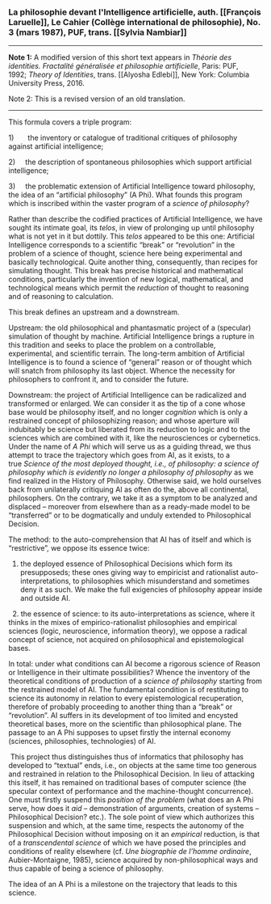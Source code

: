 
### La philosophie devant l'Intelligence artificielle, auth. [[François Laruelle]], Le Cahier (Collège international de philosophie), No. 3 (mars 1987), PUF, trans. [[Sylvia Nambiar]]

-----

**Note 1:** A modified version of this short text appears in _Théorie des identities._ _Fractalité généralisée et philosophie artificielle_, Paris: PUF, 1992; _Theory of Identities_, trans. [[Alyosha Edlebi]], New York: Columbia University Press, 2016.

Note 2: This is a revised version of an old translation.

------
This formula covers a triple program:

1)       the inventory or catalogue of traditional critiques of philosophy against artificial intelligence;

2)     the description of spontaneous philosophies which support artificial intelligence;

3)     the problematic extension of Artificial Intelligence toward philosophy, the idea of an “artificial philosophy” (A Phi). What founds this program which is inscribed within the vaster program of a _science of philosophy_?

Rather than describe the codified practices of Artificial Intelligence, we have sought its intimate goal, its _telos_, in view of prolonging up until philosophy what is not yet in it but dottily. This _telos_ appeared to be this one: Artificial Intelligence corresponds to a scientific “break” or “revolution” in the problem of a science of thought, science here being experimental and basically technological. Quite another thing, consequently, than recipes for simulating thought. This break has precise historical and mathematical conditions, particularly the invention of new logical, mathematical, and technological means which permit the _reduction_ of thought to reasoning and of reasoning to calculation.

This break defines an upstream and a downstream.

Upstream: the old philosophical and phantasmatic project of a (specular) simulation of thought by machine. Artificial Intelligence brings a rupture in this tradition and seeks to place the problem on a controllable, experimental, and scientific terrain. The long-term ambition of Artificial Intelligence is to found a science of “general” reason or of thought which will snatch from philosophy its last object. Whence the necessity for philosophers to confront it, and to consider the future.

Downstream: the project of Artificial Intelligence can be radicalized and transformed or enlarged. We can consider it as the tip of a cone whose base would be philosophy itself, and no longer _cognition_ which is only a restrained concept of philosophizing reason; and whose aperture will indubitably be science but liberated from its reduction to logic and to the sciences which are combined with it, like the neurosciences or cybernetics. Under the name of _A Phi_ which will serve us as a guiding thread, we thus attempt to trace the trajectory which goes from AI, as it exists, to a true _Science of the most deployed thought, i.e., of philosophy: a science of philosophy which is evidently no longer a philosophy of philosophy_ as we find realized in the History of Philosophy. Otherwise said, we hold ourselves back from unilaterally critiquing AI as often do the, above all continental, philosophers. On the contrary, we take it as a symptom to be analyzed and displaced – moreover from elsewhere than as a ready-made model to be “transferred” or to be dogmatically and unduly extended to Philosophical Decision.

The method: to the auto-comprehension that AI has of itself and which is “restrictive”, we oppose its essence twice:

1. the deployed essence of Philosophical Decisions which form its presupposeds; these ones giving way to empiricist and rationalist auto-interpretations, to philosophies which misunderstand and sometimes deny it as such. We make the full exigencies of philosophy appear inside and outside AI.

  2. the essence of science: to its auto-interpretations as science, where it thinks in the mixes of empirico-rationalist philosophies and empirical sciences (logic, neuroscience, information theory), we oppose a radical concept of science, not acquired on philosophical and epistemological bases.

In total: under what conditions can AI become a rigorous science of Reason or Intelligence in their ultimate possibilities? Whence the inventory of the theoretical conditions of production of a _science of philosophy_ starting from the restrained model of AI. The fundamental condition is of restituting to science its autonomy in relation to every epistemological recuperation, therefore of probably proceeding to another thing than a “break” or “revolution”. AI suffers in its development of too limited and encysted theoretical bases, more on the scientific than philosophical plane. The passage to an A Phi supposes to upset firstly the internal economy (sciences, philosophies, technologies) of AI.

 This project thus distinguishes thus of informatics that philosophy has developed to “textual” ends, i.e., on objects at the same time too generous and restrained in relation to the Philosophical Decision. In lieu of attacking this itself, it has remained on traditional bases of computer science (the specular context of performance and the machine-thought concurrence). One must firstly suspend this _position of the problem_ (what does an A Phi serve, how does it _aid_ – demonstration of arguments, creation of systems – Philosophical Decision? etc.). The sole point of view which authorizes this suspension and which, at the same time, respects the autonomy of the Philosophical Decision without imposing on it an _empirical_ reduction, is that of a _transcendental science_ of which we have posed the principles and conditions of reality elsewhere (cf. _Une biographie de l’homme ordinaire_, Aubier-Montaigne, 1985), science acquired by non-philosophical ways and thus capable of being a science of philosophy.

The idea of an A Phi is a milestone on the trajectory that leads to this science.